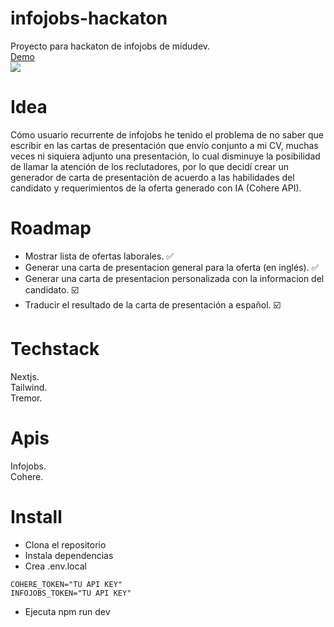 # infojobs-hackaton
Proyecto para hackaton de infojobs de midudev.<br>
[Demo](https://infojobs-hackaton-kleyberjmh.vercel.app/)<br>
![](https://api.checklyhq.com/v1/badges/checks/8cf2ee2e-9908-4300-8bd5-fd07bcb14441?style=for-the-badge&theme=dark)

# Idea
Cómo usuario recurrente de infojobs he tenido el problema de no saber que escribir en las cartas de presentación que envío conjunto a mi CV, muchas veces ni siquiera adjunto una presentación, lo cual disminuye la posibilidad de llamar la atención de los reclutadores, por lo que decidí crear un generador de carta de presentaciòn de acuerdo a las habilidades del candidato y requerimientos de la oferta generado con IA (Cohere API).

# Roadmap
- Mostrar lista de ofertas laborales. ✅ <br>
- Generar una carta de presentacion general para la oferta (en inglés). ✅ <br>
- Generar una carta de presentacion personalizada con la informacion del candidato. ☑️ <br>
- Traducir el resultado de la carta de presentación a español. ☑️ <br>

# Techstack
Nextjs. <br>
Tailwind. <br>
Tremor.

# Apis
Infojobs. <br>
Cohere.<br>

# Install
- Clona el repositorio <br>
- Instala dependencias <br>
- Crea .env.local <br>
```
COHERE_TOKEN="TU API KEY"
INFOJOBS_TOKEN="TU API KEY"
```
- Ejecuta npm run dev
